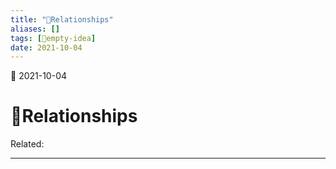 ```yaml
---
title: "👱Relationships"
aliases: []
tags: [💭empty-idea]
date: 2021-10-04
---
```

🌱 2021-10-04
# 👱Relationships
Related:
___